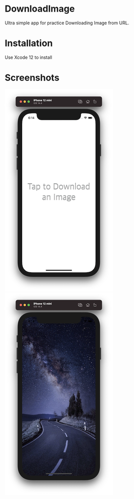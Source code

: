 # DownloadImage

Ultra simple app for practice  Downloading Image from URL.

# Installation

Use Xcode 12 to install

# Screenshots

![Screenshot 1](https://github.com/nukutkas/DownloadImage/blob/main/Networking/Screenshots/Screenshot01.png)
![Screenshot 2](https://github.com/nukutkas/DownloadImage/blob/main/Networking/Screenshots/Screenshot02.png)
